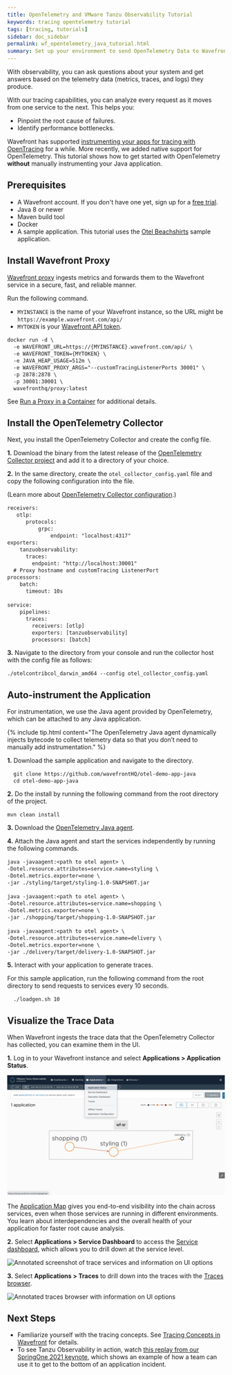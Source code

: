 ```yaml
---
title: OpenTelemetry and VMware Tanzu Observability Tutorial
keywords: tracing opentelemetry tutorial
tags: [tracing, tutorials]
sidebar: doc_sidebar
permalink: wf_opentelemetry_java_tutorial.html
summary: Set up your environment to send OpenTelemetry Data to Wavefront.
---
```

With observability, you can ask questions about your system and get answers based on the telemetry data (metrics, traces, and logs) they produce. 

With our tracing capabilities, you can analyze every request as it moves from one service to the next. This helps you:
* Pinpoint the root cause of failures.
* Identify performance bottlenecks.

Wavefront has supported [instrumenting your apps for tracing with OpenTracing](tracing_java_tutorial.html) for a while. More recently, we added native support for OpenTelemetry. This tutorial shows how to get started with OpenTelemetry **without** manually instrumenting your Java application.

## Prerequisites

* A Wavefront account. If you don't have one yet, sign up for a [free trial](https://tanzu.vmware.com/observability).
* Java 8 or newer
* Maven build tool
* Docker
* A sample application. This tutorial uses the [Otel Beachshirts](https://github.com/wavefrontHQ/otel-demo-app-java) sample application.

## Install Wavefront Proxy

[Wavefront proxy](proxies.html) ingests metrics and forwards them to the Wavefront service in a secure, fast, and reliable manner.

Run the following command.

* `MYINSTANCE` is the name of your Wavefront instance, so the URL might be `https://example.wavefront.com/api/`
* `MYTOKEN` is your [Wavefront API token](wavefront_api.html#generating-an-api-token).

```
docker run -d \
  -e WAVEFRONT_URL=https://{MYINSTANCE}.wavefront.com/api/ \
  -e WAVEFRONT_TOKEN={MYTOKEN} \
  -e JAVA_HEAP_USAGE=512m \
  -e WAVEFRONT_PROXY_ARGS="--customTracingListenerPorts 30001" \
  -p 2878:2878 \
  -p 30001:30001 \
  wavefronthq/proxy:latest
```
See [Run a Proxy in a Container](proxies_container.html) for additional details.

## Install the OpenTelemetry Collector

Next, you install the OpenTelemetry Collector and create the config file.

**1.** Download the binary from the latest release of the [OpenTelemetry Collector project](open-telemetry/opentelemetry-collector-contrib/releases/latest) and add it to a  directory of your choice.

**2.** In the same directory, create the `otel_collector_config.yaml` file and copy the following configuration into the file.

  (Learn more about [OpenTelemetry Collector configuration](https://opentelemetry.io/docs/collector/configuration/).)

```
receivers:
   otlp:
      protocols:
          grpc:
              endpoint: "localhost:4317"
exporters:
    tanzuobservability:
      traces:
        endpoint: "http://localhost:30001"
  # Proxy hostname and customTracing ListenerPort
processors:
    batch:
      timeout: 10s

service:
    pipelines:
      traces:
        receivers: [otlp]
        exporters: [tanzuobservability]
        processors: [batch]
```

**3.** Navigate to the directory from your console and run the collector host with the config file as follows:

```
./otelcontribcol_darwin_amd64 --config otel_collector_config.yaml
```

## Auto-instrument the Application

<!--Couldn't get the steps to step, so using bold -- update numbering if you make changes!--->

For instrumentation, we use the Java agent provided by OpenTelemetry, which can be attached to any Java application.

{% include tip.html content="The OpenTelemetry Java agent dynamically injects bytecode to collect telemetry data so that you don’t need to manually add instrumentation." %}



**1.** Download the sample application and navigate to the directory.
```
  git clone https://github.com/wavefrontHQ/otel-demo-app-java
  cd otel-demo-app-java
```

**2.** Do the install by running the following command from the root directory of the project.
```
mvn clean install
```

**3.** Download the [OpenTelemetry Java agent](https://github.com/open-telemetry/opentelemetry-java-instrumentation/releases/latest/download/opentelemetry-javaagent-all.jar).

**4.** Attach the Java agent and start the services independently by running the following commands.

```
java -javaagent:<path to otel agent> \
-Dotel.resource.attributes=service.name=styling \
-Dotel.metrics.exporter=none \
-jar ./styling/target/styling-1.0-SNAPSHOT.jar

java -javaagent:<path to otel agent> \
-Dotel.resource.attributes=service.name=shopping \
-Dotel.metrics.exporter=none \
-jar ./shopping/target/shopping-1.0-SNAPSHOT.jar

java -javaagent:<path to otel agent> \
-Dotel.resource.attributes=service.name=delivery \
-Dotel.metrics.exporter=none \
-jar ./delivery/target/delivery-1.0-SNAPSHOT.jar
```

**5.** Interact with your application to generate traces.

   For this sample application, run the following command from the root directory to send requests to services every 10 seconds.
```
  ./loadgen.sh 10
```

## Visualize the Trace Data

When Wavefront ingests the trace data that the OpenTelemetry Collector has collected, you can examine them in the UI.

<!--Couldn't get the steps to step, so using bold -- update numbering if you make changes!--->
**1.** Log in to your Wavefront instance and select **Applications > Application Status**.

![Data flow from shopping to styling to delivery](images/otel_in_gui.png)

The [Application Map](tracing_ui_overview.html) gives you end-to-end visibility into the chain across services, even when those services are running in different environments. You learn about interdependencies and the overall health of your application for faster root cause analysis.

**2.** Select **Applications > Service Dashboard** to access the [Service dashboard](tracing_service_dashboard.html), which allows you to drill down at the service level.

![Annotated screenshot of trace services and information on UI options](images/tracing_services.png)

**3.** Select **Applications > Traces** to drill down into the traces with the [Traces browser](tracing_traces_browser.html).

![Annotated traces browser with information on UI options](images/tracing_traces_browser.png)

## Next Steps


- Familiarize yourself with the tracing concepts. See [Tracing Concepts in Wavefront](trace_data_details.html) for details.
- To see Tanzu Observability in action, watch [this replay from our SpringOne 2021 keynote](https://youtu.be/QMCYmaPa_14), which shows an example of how a team can use it to get to the bottom of an application incident.
